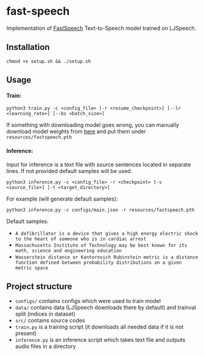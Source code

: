 # fast-speech

Implementation of
[FastSpeech](https://arxiv.org/pdf/1905.09263.pdf)
Text-to-Speech model trained on LJSpeech.
 
## Installation
```shell
chmod +x setup.sh && ./setup.sh
```

## Usage
#### Train:
```shell
python3 train.py -c <config_file> [-r <resume_checkpoint>] [--lr <learning_rate>] [--bs <batch_size>]
```

If something with downloading model goes wrong, you can manually download model weights from [here](https://drive.google.com/file/d/1-YofXqcfDIk2SZZYRA0KJbi7NRs5xRZC/view?usp=sharing)
and put them under `resources/fastspeech.pth`

#### Inference:

Input for inference is a text file with source sentences located in separate lines.
If not provided default samples will be used.

```shell
python3 inference.py -c <config_file> -r <checkpoint> [-s <source_file>] [-t <target_directory>]
```

For example (will generate default samples):
```shell
python3 inference.py -c configs/main.json -r resources/fastspeech.pth
```

Default samples:
* `A defibrillator is a device that gives a high energy electric shock to the heart of someone who is in cardiac arrest`
* `Massachusetts Institute of Technology may be best known for its math, science and engineering education`
* `Wasserstein distance or Kantorovich Rubinstein metric is a distance function defined between probability distributions on a given metric space`

## Project structure
* `configs/` contains configs which were used to train model
* `data/` contains data (LJSpeech downloads there by default) and trainval split (indices in dataset)
* `src/` contains source codes
* `train.py` is a training script (it downloads all needed data if it is not present)
* `inference.py` is an inference script which takes text file and outputs audio files in a directory